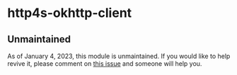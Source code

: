 # http4s-okhttp-client

## Unmaintained

As of January 4, 2023, this module is unmaintained.  If you would like to help revive it, please comment on [this issue](https://github.com/http4s/http4s-okhttp-client/issues/1) and someone will help you.
